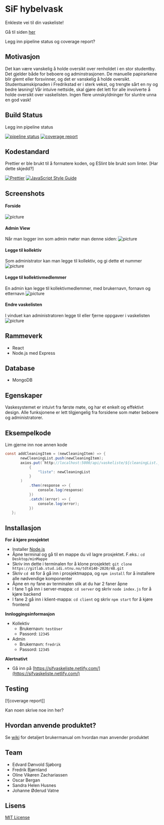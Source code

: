 # SiF hybelvask
Enkleste vei til din vaskeliste!

Gå til siden [her](https://sifvaskeliste.netlify.com/)

Legg inn pipeline status og coverage report?

## Motivasjon
Det kan være vanskelig å holde oversikt over renholdet i en stor studentby. Det gjelder både for beboere og adminstrasjonen. De manuelle papirarkene blir glemt eller forsvinner, og det er vanskelig å holde oversikt. Studentsamskipnaden i Fredrikstad er i sterk vekst, og trengte sårt en ny og bedre løsning! Vår intuive nettside, skal gjøre det lett for alle involverte å holde oversikt over vaskelisten. Ingen flere unnskyldninger for sluntre unna en god vask!


## Build Status
Legg inn pipeline status

[![pipeline status](https://gitlab.stud.idi.ntnu.no/tdt4140-2020/48/badges/master/pipeline.svg)](https://gitlab.stud.idi.ntnu.no/tdt4140-2020/48/-/commits/master)
[![coverage report](https://gitlab.stud.idi.ntnu.no/tdt4140-2020/48/badges/master/coverage.svg)](https://gitlab.stud.idi.ntnu.no/tdt4140-2020/48/-/commits/master)

## Kodestandard
Prettier er ble brukt til å formatere koden, og ESlint ble brukt som linter. [Har dette skjedd?]

[![Prettier](https://camo.githubusercontent.com/687a8ae8d15f9409617d2cc5a30292a884f6813a/68747470733a2f2f696d672e736869656c64732e696f2f62616467652f636f64655f7374796c652d70726574746965722d6666363962342e7376673f7374796c653d666c61742d737175617265)](https://github.com/prettier/prettier-vscode#badge)
[![JavaScript Style Guide](https://img.shields.io/badge/code_style-standard-brightgreen.svg)](https://standardjs.com)

## Screenshots
#### Forside
![picture](Screenshots/forside.JPG)


#### Admin View
Når man logger inn som admin møter man denne siden:
![picture](Screenshots/adminview.JPG)


#### Legge til kollektiv
Som administrator kan man legge til kollektiv, og gi dette et nummer
![picture](Screenshots/legg_til_kollektiv.JPG)

#### Legge til kollektivmedlemmer
En admin kan legge til kollektivmedlemmer, med brukernavn, fornavn og etternavn
![picture](Screenshots/endre_kollektivmedlemmer.JPG)

#### Endre vaskelisten
I vinduet kan administratoren legge til eller fjerne oppgaver i vaskelisten
![picture](Screenshots/endre_vaskeliste.JPG)


## Rammeverk
- React
- Node.js med Express

## Database
- MongoDB

## Egenskaper
Vaskesystemet er intuivt fra første møte, og har et enkelt og effektivt design. Alle funksjonene er lett tilgjengelig fra forsidene som møter beboere og administratorer.

## Eksempelkode

Lim gjerne inn noe annen kode

```java
const addCleaningItem = (newCleaningItem) => {
       newCleaningList.push(newCleaningItem);
       axios.put(`http://localhost:5000/api/vaskeliste/${cleaningList._id}`,
           {
               "liste": newCleaningList
           }
       )
           .then(response => {
               console.log(response)
           })
           .catch((error) => {
               console.log(error);
           })
   };

```

## Installasjon
**For å kjøre prosjektet**
- Installer [Node.js](https://nodejs.org)
- Åpne terminal og gå til en mappe du vil lagre prosjektet. F.eks.: `cd Desktop/minMappe`
- Skriv inn dette i terminalen for å klone prosjektet: `git clone https://gitlab.stud.idi.ntnu.no/tdt4140-2020/48.git`
- Skriv `cd 48` for å gå inn i prosjektmappa, og `npm install` for å installere alle nødvendige komponenter
- Åpne en ny fane av terminalen slik at du har 2 faner åpne
- I fane 1 gå inn i server-mappa: `cd server` og skriv `node index.js` for å kjøre backend
- I fane 2 gå inn i klient-mappa: `cd client` og skriv `npm start` for å kjøre frontend

**Innloggingsinformasjon**
*  Kollektiv
   - Brukernavn: `testUser`
   - Passord: `12345`
*  Admin
   - Brukernavn: `fredrik`
   - Passord: `12345`

**Alertnativt**
*  Gå inn på [https://sifvaskeliste.netlify.com/](https://sifvaskeliste.netlify.com/)

## Testing
[![coverage report]]

Kan noen skrive noe inn her?

## Hvordan anvende produktet?
Se [wiki](https://gitlab.stud.idi.ntnu.no/tdt4140-2020/48/-/wikis/Brukermanual) for detaljert brukermanual om hvordan man anvender produktet


## Team
- Edvard Dønvold Sjøborg
- Fredrik Bjørnland
- Oline Vikøren Zachariassen
- Oscar Bergan
- Sandra Helen Husnes
- Johanne Øderud Vatne


## Lisens
[MIT License](LICENSE)
